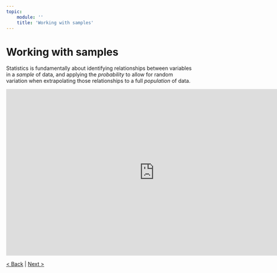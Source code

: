 ```yaml
---
topic:
    module: ''
    title: 'Working with samples'
---
```


# Working with samples

Statistics is fundamentally about identifying relationships between variables in a *sample* of data, and applying the *probability* to allow for random variation when extrapolating those relationships to a full *population* of data. 

<iframe width="800" height="450" src="https://www.youtube.com/embed/O_CG4Io4Zrg" title="Working with samples" frameborder="0" allow="accelerometer; autoplay; clipboard-write; encrypted-media; gyroscope; picture-in-picture" allowfullscreen></iframe>

[< Back](./04-03-distributions.md) | [Next >](./04-05-correlation.md)
